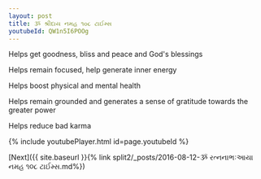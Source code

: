 ```yaml
---
layout: post
title: ૐ શ્રીદાય નમહ ૧૦૮ ટાઈમ્સ
youtubeId: QW1n5I6POOg
---
```

 
 
Helps get goodness, bliss and peace and God's blessings
 
Helps remain focused, help generate inner energy 
 
Helps boost physical and mental health 
 
Helps remain grounded and generates a sense of gratitude towards the greater power 
 
Helps reduce bad karma
 
 
 
 


{% include youtubePlayer.html id=page.youtubeId %}
 
[Next]({{ site.baseurl }}{% link  split2/_posts/2016-08-12-ૐ રત્નનાભઃઆયા નમહ ૧૦૮ ટાઈમ્સ.md%})
 
